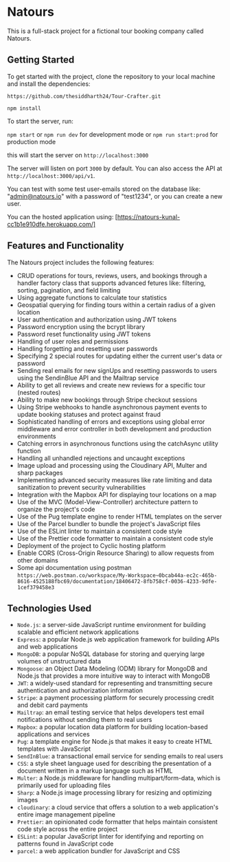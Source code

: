 # Natours

This is a full-stack project for a fictional tour booking company called Natours.

## Getting Started

To get started with the project, clone the repository to your local machine and install the dependencies:

`https://github.com/thesiddharth24/Tour-Crafter.git`

`npm install`

To start the server, run:

`npm start` or `npm run dev` for development mode or `npm run start:prod` for production mode

this will start the server on `http://localhost:3000`

The server will listen on port `3000` by default. You can also access the API at `http://localhost:3000/api/v1`.

You can test with some test user-emails stored on the database like: "admin@natours.io" with a password of "test1234", or you can create a new user.

You can the hosted application using: [https://natours-kunal-cc1b1e910dfe.herokuapp.com/]
## Features and Functionality

The Natours project includes the following features:

- CRUD operations for tours, reviews, users, and bookings through a handler factory class that supports advanced fetures like: filtering, sorting, pagination, and field limiting
- Using aggregate functions to calculate tour statistics
- Geospatial querying for finding tours within a certain radius of a given location
- User authentication and authorization using JWT tokens
- Password encryption using the bcrypt library
- Password reset functionality using JWT tokens
- Handling of user roles and permissions
- Handling forgetting and resetting user passwords
- Specifying 2 special routes for updating either the current user's data or password
- Sending real emails for new signUps and resetting passwords to users using the SendinBlue API and the Mailtrap service
- Ability to get all reviews and create new reviews for a specific tour (nested routes)
- Ability to make new bookings through Stripe checkout sessions
- Using Stripe webhooks to handle asynchronous payment events to update booking statuses and protect against fraud
- Sophisticated handling of errors and exceptions using global error middleware and error controller in both development and production environments
- Catching errors in asynchronous functions using the catchAsync utility function
- Handling all unhandled rejections and uncaught exceptions
- Image upload and processing using the Cloudinary API, Multer and sharp packages
- Implementing advanced security measures like rate limiting and data sanitization to prevent security vulnerabilities
- Integration with the Mapbox API for displaying tour locations on a map
- Use of the MVC (Model-View-Controller) architecture pattern to organize the project's code
- Use of the Pug template engine to render HTML templates on the server
- Use of the Parcel bundler to bundle the project's JavaScript files
- Use of the ESLint linter to maintain a consistent code style
- Use of the Prettier code formatter to maintain a consistent code style
- Deployment of the project to Cyclic hosting platform
- Enable CORS (Cross-Origin Resource Sharing) to allow requests from other domains
- Some api documentation using postman
  `https://web.postman.co/workspace/My-Workspace~0bcab44a-ec2c-465b-8616-4525188fbc69/documentation/18406472-8fb758cf-0036-4233-9dfe-1cef379458e3`

## Technologies Used

- `Node.js`: a server-side JavaScript runtime environment for building scalable and efficient network applications
- `Express`: a popular Node.js web application framework for building APIs and web applications
- `MongoDB`: a popular NoSQL database for storing and querying large volumes of unstructured data
- `Mongoose`: an Object Data Modeling (ODM) library for MongoDB and Node.js that provides a more intuitive way to interact with MongoDB
- `JWT`: a widely-used standard for representing and transmitting secure authentication and authorization information
- `Stripe`: a payment processing platform for securely processing credit and debit card payments
- `Mailtrap`: an email testing service that helps developers test email notifications without sending them to real users
- `Mapbox`: a popular location data platform for building location-based applications and services
- `Pug`: a template engine for Node.js that makes it easy to create HTML templates with JavaScript
- `SendInBlue`: a transactional email service for sending emails to real users
- `CSS`: a style sheet language used for describing the presentation of a document written in a markup language such as HTML
- `Multer`: a Node.js middleware for handling multipart/form-data, which is primarily used for uploading files
- `Sharp`: a Node.js image processing library for resizing and optimizing images
- `cloudinary`: a cloud service that offers a solution to a web application's entire image management pipeline
- `Prettier`: an opinionated code formatter that helps maintain consistent code style across the entire project
- `ESLint`: a popular JavaScript linter for identifying and reporting on patterns found in JavaScript code
- `parcel`: a web application bundler for JavaScript and CSS
